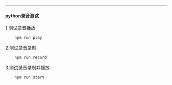 ----
#### python录音测试


1.测试录音播放
```
    npm run play
```

2.测试录音录制
```
    npm run record
```

3.测试录音录制并播放
```
    npm run start
```
